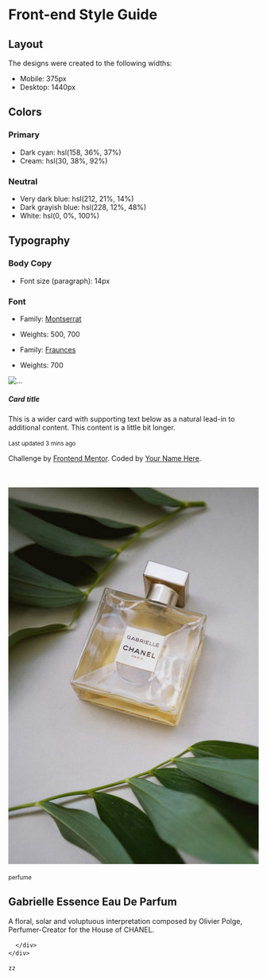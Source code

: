 # Front-end Style Guide

## Layout

The designs were created to the following widths:

- Mobile: 375px
- Desktop: 1440px

## Colors

### Primary

- Dark cyan: hsl(158, 36%, 37%)
- Cream: hsl(30, 38%, 92%)

### Neutral

- Very dark blue: hsl(212, 21%, 14%)
- Dark grayish blue: hsl(228, 12%, 48%)
- White: hsl(0, 0%, 100%)

## Typography

### Body Copy

- Font size (paragraph): 14px

### Font

- Family: [Montserrat](https://fonts.google.com/specimen/Montserrat)
- Weights: 500, 700

- Family: [Fraunces](https://fonts.google.com/specimen/Fraunces)
- Weights: 700


<div class="card mb-3" style="max-width: 540px;">
  <div class="row g-0">
    <div class="col-md-4">
      <img src="..." class="img-fluid rounded-start" alt="...">
    </div>
    <div class="col-md-8">
      <div class="card-body">
        <h5 class="card-title">Card title</h5>
        <p class="card-text">This is a wider card with supporting text below as a natural lead-in to additional content. This content is a little bit longer.</p>
        <p class="card-text"><small class="text-body-secondary">Last updated 3 mins ago</small></p>
      </div>
    </div>
  </div>
</div>


<div class="attribution">
    Challenge by <a href="https://www.frontendmentor.io?ref=challenge" target="_blank">Frontend Mentor</a>. 
    Coded by <a href="#">Your Name Here</a>.
  </div>


   <div class="border border-11 d-flex align-items-center" style="height: 50px;" ></div>
<div class="card mb-3" style="max-width: 540px;">
  <div class="row g-0">
    <div class="col-md-4">
      <img src="./images/image-product-desktop.jpg" class="img-fluid rounded-start" alt="...">
    </div>
    <div class="col-md-8">
      <div class="card-body">
        <p class="card-text"><small class="text-body-secondary">perfume</small></p>
        <h2 class="card-title">Gabrielle Essence Eau De Parfum</h2>
        <p class="card-text">A floral, solar and voluptuous interpretation composed by Olivier Polge, 
          Perfumer-Creator for the House of CHANEL.
        </p>
        
      </div>
    </div>
  </div>
</div>





  <!-- <div class="container">


  <div class="card">
    <img src="./images/image-product-desktop.jpg" alt="" style="width:70px " height="100px">  
<h2>Gabrielle Essence Eau De Parfum</h2>

  </div>

  <div class="card-container">
    <h2>di</h2>
    </div> -->
    zz

